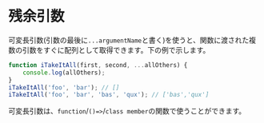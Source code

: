 # 残余引数

可変長引数\(引数の最後に`...argumentName`と書く\)を使うと、関数に渡された複数の引数をすぐに配列として取得できます。下の例で示します。

```typescript
function iTakeItAll(first, second, ...allOthers) {
    console.log(allOthers);
}
iTakeItAll('foo', 'bar'); // []
iTakeItAll('foo', 'bar', 'bas', 'qux'); // ['bas','qux']
```

可変長引数は、`function`/`()=>`/`class member`の関数で使うことができます。

